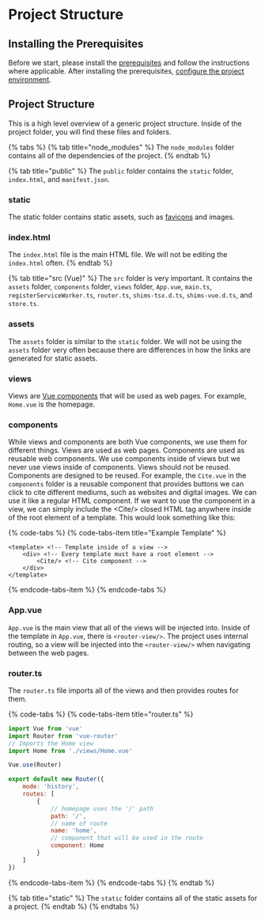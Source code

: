 # Project Structure

## Installing the Prerequisites

Before we start, please install the [prerequisites](https://internal.cloudcite.net/prerequisites/) and follow the instructions where applicable. After installing the prerequisites, [configure the project environment](https://internal.cloudcite.net/prerequisites/frontend-developers).

## Project Structure

This is a high level overview of a generic project structure. Inside of the project folder, you will find these files and folders.

{% tabs %}
{% tab title="node\_modules" %}
The `node_modules` folder contains all of the dependencies of the project.
{% endtab %}

{% tab title="public" %}
The `public` folder contains the `static` folder, `index.html`, and `manifest.json`.

### static

The static folder contains static assets, such as [favicons](https://en.wikipedia.org/wiki/Favicon) and images.

### index.html

The `index.html` file is the main HTML file. We will not be editing the `index.html` often.
{% endtab %}

{% tab title="src \(Vue\)" %}
The `src` folder is very important. It contains the `assets` folder, `components` folder, `views` folder, `App.vue`, `main.ts`, `registerServiceWorker.ts`, `router.ts`, `shims-tsx.d.ts`, `shims-vue.d.ts`, and `store.ts`.

### assets

The `assets` folder is similar to the `static` folder. We will not be using the `assets` folder very often because there are differences in how the links are generated for static assets.

### views

Views are [Vue components](https://vuejs.org/v2/guide/typescript.html#Class-Style-Vue-Components) that will be used as web pages. For example, `Home.vue` is the homepage.

### components

While views and components are both Vue components, we use them for different things. Views are used as web pages. Components are used as reusable web components. We use components inside of views but we never use views inside of components. Views should not be reused. Components are designed to be reused. For example, the `Cite.vue` in the `components` folder is a reusable component that provides buttons we can click to cite different mediums, such as websites and digital images. We can use it like a regular HTML component. If we want to use the component in a view, we can simply include the &lt;Cite/&gt; closed HTML tag anywhere inside of the root element of a template. This would look something like this:

{% code-tabs %}
{% code-tabs-item title="Example Template" %}
```markup
<template> <!-- Template inside of a view -->
    <div> <!-- Every template must have a root element -->
        <Cite/> <!-- Cite component -->
    </div>
</template>
```
{% endcode-tabs-item %}
{% endcode-tabs %}

### App.vue

`App.vue` is the main view that all of the views will be injected into. Inside of the template in `App.vue`, there is `<router-view/>`. The project uses internal routing, so a view will be injected into the `<router-view/>` when navigating between the web pages.

### router.ts

The `router.ts` file imports all of the views and then provides routes for them.

{% code-tabs %}
{% code-tabs-item title="router.ts" %}
```javascript
import Vue from 'vue'
import Router from 'vue-router'
// Imports the Home view
import Home from './views/Home.vue'

Vue.use(Router)

export default new Router({ 
    mode: 'history', 
    routes: [ 
        { 
            // homepage uses the '/' path
            path: '/',
            // name of route 
            name: 'home',
            // component that will be used in the route
            component: Home 
        }
    ]
})
```
{% endcode-tabs-item %}
{% endcode-tabs %}
{% endtab %}

{% tab title="static" %}
The `static` folder contains all of the static assets for a project.
{% endtab %}
{% endtabs %}

